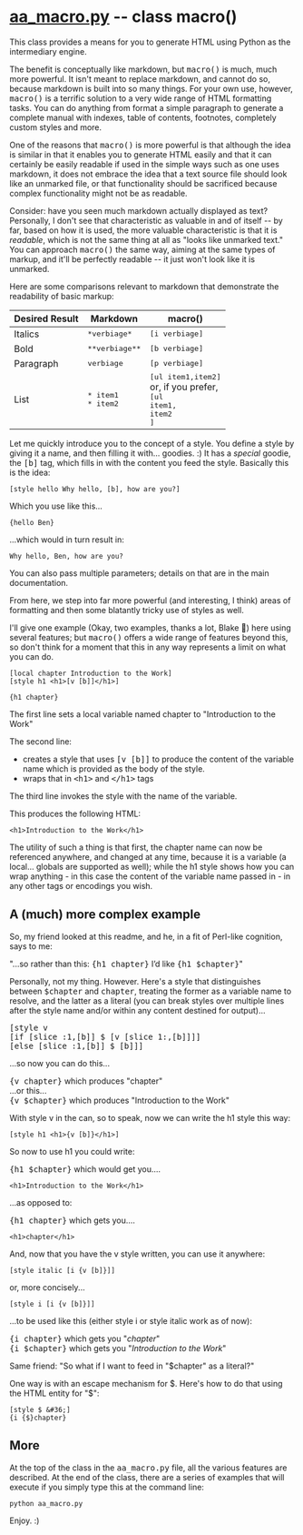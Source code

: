 # [aa_macro.py](aa_macro.py) -- class macro()

This class provides a means for you to generate HTML using Python as
the intermediary engine.

The benefit is conceptually like markdown, but <tt>macro()</tt> is much, much
more powerful. It isn't meant to replace markdown, and cannot do so,
because markdown is built into so many things. For your own use,
however, <tt>macro()</tt> is a terrific solution to a very wide range of HTML
formatting tasks. You can do anything from format a simple paragraph to
generate a complete manual with indexes, table of contents, footnotes,
completely custom styles and more.

One of the reasons that <tt>macro()</tt> is more powerful is that although the
idea is similar in that it enables you to generate HTML easily and that
it can certainly be easily readable if used in the simple ways such as
one uses markdown, it does not embrace the idea that a text source file
should look like an unmarked file, or that functionality should be
sacrificed because complex functionality might not be as readable.

Consider: have you seen much markdown actually displayed as text?
Personally, I don't see that characteristic as valuable in and of
itself -- by far, based on how it is used, the more valuable characteristic is that it is *readable*, which
is not the same thing at all as "looks like unmarked text." You can
approach <tt>macro()</tt> the same way, aiming at the same types of markup,
and it'll be perfectly readable -- it just won't look like it is
unmarked.

Here are some comparisons relevant to markdown that demonstrate
the readability of basic markup:

Desired Result | Markdown | macro\(\)
-------------- | -------- | -------
Italics | <tt>\*verbiage\*</tt> | <tt>\[i verbiage\]</tt>
Bold | <tt>\*\*verbiage\*\*</tt> | <tt>\[b verbiage\]</tt>
Paragraph | <tt>verbiage</tt> | <tt>\[p verbiage\]</tt>
List | <tt>\* item1</tt><br><tt>\* item2</tt> | <tt>\[ul item1,item2\]</tt><br>or, if you prefer,<br><tt>\[ul</tt><br><tt>item1,</tt><br><tt>item2</tt><br><tt>\]</tt><br>

Let me quickly introduce you to the concept of a style. You define a style by giving it a name,
and then filling it with... goodies. :) It has a *special* goodie, the <tt>[b]</tt> tag, which
fills in with the content you feed the style. Basically this is the idea:

    [style hello Why hello, [b], how are you?]

Which you use like this...

    {hello Ben}

...which would in turn result in:

    Why hello, Ben, how are you?

You can also pass multiple parameters; details on that are in the main documentation.

From here, we step into far more powerful (and interesting, I think)
areas of formatting and then some blatantly tricky use of styles as well.

I'll give one example (Okay, two examples, thanks a lot, Blake :metal:) here using several features;
but <tt>macro()</tt> offers a wide range of features beyond this, so don't
think for a moment that this in any way represents a limit on what you can do.

    [local chapter Introduction to the Work]
    [style h1 <h1>[v [b]]</h1>]
    
    {h1 chapter}

The first line sets a local variable named chapter to "Introduction to the Work"

The second line:

* creates a style that uses <tt>\[v \[b\]\]</tt> to produce the content of the variable
name which is provided as the body of the style.
* wraps that in <tt>&lt;h1&gt;</tt> and <tt>&lt;/h1&gt;</tt> tags

The third line invokes the style with the name of the variable.

This produces the following HTML:

    <h1>Introduction to the Work</h1>

The utility of such a thing is that first, the chapter name can now be referenced anywhere, and changed
at any time, because it is a variable (a local... globals are supported as well); while the h1 style shows
how you can wrap anything - in this case the content of the variable name passed in - in any other tags
or encodings you wish.

## A (much) more complex example

So, my friend looked at this readme, and he, in a fit of Perl-like cognition, says to me:

"...so rather than this: <tt>{h1 chapter}</tt> I’d like <tt>{h1 $chapter\}</tt>"

Personally, not my thing. However. Here's a style that distinguishes between <tt>$chapter</tt>
and <tt>chapter</tt>, treating the former as a variable name to resolve, and the latter as a literal (you can
break styles over multiple lines after the style name and/or within any content destined for output)...

<tt>[style v</tt>  
<tt>[if [slice :1,[b]] $ [v [slice 1:,[b]]]]</tt>  
<tt>[else [slice :1,[b]] $ [b]]]</tt>  

...so now you can do this...

<tt>{v chapter}</tt> which produces "chapter"  
...or this...  
<tt>{v $chapter}</tt> which produces "Introduction to the Work"

With style v in the can, so to speak, now we can write the h1 style this way:

    [style h1 <h1>{v [b]}</h1>]

So now to use h1 you could write:

<tt>{h1 $chapter}</tt> which would get you....

    <h1>Introduction to the Work</h1>
    
...as opposed to:

<tt>{h1 chapter}</tt> which gets you....

    <h1>chapter</h1>

And, now that you have the v style written, you can use it anywhere:

    [style italic [i {v [b]}]]
    
or, more concisely...

    [style i [i {v [b]}]]

...to be used like this (either style i or style italic work as of now):

<tt>{i chapter}</tt> which gets you "*chapter*"  
<tt>{i $chapter}</tt> which gets you "*Introduction to the Work*"  

Same friend: "So what if I want to feed in "$chapter" as a literal?"

One way is with an escape mechanism for $. Here's how to do
that using the HTML entity for "$":

    [style $ &#36;]
	{i {$}chapter}

## More

At the top of the class in the <tt>aa_macro.py</tt> file, all the various features are described. At the end
of the class, there are a series of examples that will execute if you simply type this at the command line:

    python aa_macro.py

Enjoy. :)

